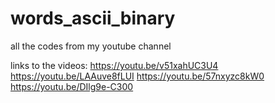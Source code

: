 # words_ascii_binary
all the codes from my youtube channel

links to the videos:
https://youtu.be/v51xahUC3U4
https://youtu.be/LAAuve8fLUI
https://youtu.be/57nxyzc8kW0
https://youtu.be/DIlg9e-C300

